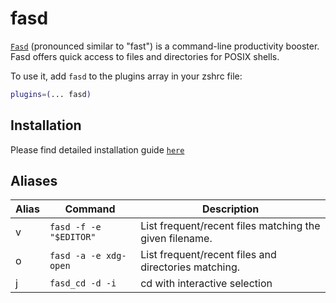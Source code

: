 # fasd

[`Fasd`](https://ghproxy.com/https://github.com/clvv/fasd) (pronounced similar to "fast") is a command-line productivity booster. Fasd offers quick access to files and directories for POSIX shells.

To use it, add `fasd` to the plugins array in your zshrc file:

```zsh
plugins=(... fasd)
```

## Installation

Please find detailed installation guide [`here`](https://ghproxy.com/https://github.com/clvv/fasd#install)

## Aliases

| Alias | Command                                   | Description                                                 |
|-------|-------------------------------------------|-------------------------------------------------------------|
| v     | `fasd -f -e "$EDITOR"`                    | List frequent/recent files matching the given filename.     |
| o     | `fasd -a -e xdg-open`                     | List frequent/recent files and directories matching.        |
| j     | `fasd_cd -d -i`                           | cd with interactive selection                               |
